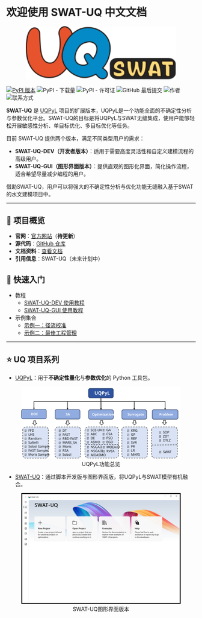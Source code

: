 # 欢迎使用 SWAT-UQ 中文文档

<p align="center"><img src="../assets/images//SWAT-UQ.svg" width="400"/></p>

[![PyPI 版本](https://badge.fury.io/py/swatuq.svg)](https://badge.fury.io/py/swatuq) ![PyPI - 下载量](https://img.shields.io/pypi/dm/swatuq) ![PyPI - 许可证](https://img.shields.io/pypi/l/swatuq) ![GitHub 最后提交](https://img.shields.io/github/last-commit/smasky/SWAT-UQ) ![作者](https://img.shields.io/badge/Author-wmtSky-orange) ![联系方式](https://img.shields.io/badge/Contact-wmtsmasky%40gmail.com-blue)

**SWAT-UQ** 是 [UQPyL](https://github.com/smasky/UQPyL) 项目的扩展版本，UQPyL是一个功能全面的不确定性分析与参数优化平台。SWAT-UQ的目标是将UQPyL与SWAT无缝集成，使用户能够轻松开展敏感性分析、单目标优化、多目标优化等任务。

目前 SWAT-UQ 提供两个版本，满足不同类型用户的需求：

 - **SWAT-UQ-DEV（开发者版本）**：适用于需要高度灵活性和自定义建模流程的高级用户。
 - **SWAT-UQ-GUI（图形界面版本）**：提供直观的图形化界面，简化操作流程，适合希望尽量减少编程的用户。

借助SWAT-UQ，用户可以将强大的不确定性分析与优化功能无缝融入基于SWAT的水文建模项目中。

---

## 🔗 项目概览

- **官网**：[官方网站](http://www.uq-pyl.com)（**待更新**）
- **源代码**：[GitHub 仓库](https://github.com/smasky/SWAT-UQ/)
- **文档资料**：[查看文档](https://swat-uq.readthedocs.io/en/latest/)
- **引用信息**：SWAT-UQ（未来计划中）

## 🚀 快速入门

   - 教程
      - [SWAT-UQ-DEV 使用教程](swat_uq_dev.md)
      - [SWAT-UQ-GUI 使用教程](swat_uq_gui.md)
   - 示例集合
      - [示例一：径流校准](example_runoff_calibration.md)
      - [示例二：最佳工程管理](best_management_practices.md)

---

## ⭐ UQ 项目系列

- [UQPyL](https://github.com/smasky/UQPyL)：用于**不确定性量化**与**参数优化**的 Python 工具包。

<figure align="center">
  <img src="../assets/images//UQPyL_overview.svg" alt="UQPyL 总览图" width="800"/>
  <figcaption>UQPyL功能总览</figcaption>
</figure>

- [SWAT-UQ](https://github.com/smasky/SWAT-UQ)：通过脚本开发版与图形界面版，将UQPyL与SWAT模型有机融合。

<figure align="center">
  <img src="../assets/images//MainUI.jpg" alt="SWAT-UQ 图形界面版本" width="500"/>
  <figcaption>SWAT-UQ图形界面版本</figcaption>
</figure>
